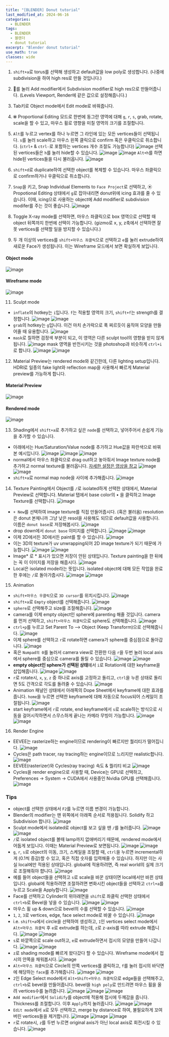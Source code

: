 ```yaml
---
title: "[BLENDER] Donut tutorial"
last_modified_at: 2024-06-16
categories:
  - BLENDER
tags:
  - BLENDER
  - 블렌더
  - donut tutorial
excerpt: "Blender donut tutorial"
use_math: true
classes: wide
---
```


1. `shift+a`로 torus를 선택해 생성하고 default값을 low poly로 생성합니다. (나중에 subdivision을 하여 high res로 만들 것입니다.)

2. 🔧를 눌러 Add modifier에서 Subdivision modifier로 high res으로 만들어줍니다. (Levels Viewport, Render에 같은 값으로 설정해줍니다.)

3. Tab키로 Object mode에서 Edit mode로 바꿔줍니다.

4. ⦿ Proportional Editing 모드로 한번에 동그란 영역에 대해 `g`, `r`, `s`, grab, rotate, scale을 할 수 있고, 마우스 휠로 영향을 미칠 영역의 크기를 조절합니다.

5. `Alt`를 누르고 vertex를 하나 누르면 그 라인에 있는 모든 vertices들이 선택됩니다. `s`를 눌러 scale하고 마우스 왼쪽 클릭으로 confirm 혹은 우클릭으로 취소합니다. (`ctrl+` & `ctrl-`로 포함하는 vertices 개수 조절도 가능합니다)
![image](https://github.com/sandokim/sandokim.github.io/assets/74639652/f84205c4-b0c9-4784-aa36-ef705d12af48)
선택된 vertices들은 `h`를 눌러 hide할 수 있습니다.
![image](https://github.com/sandokim/sandokim.github.io/assets/74639652/5b16cbfd-ce24-4c5d-9d5d-57d6e7a55544)
![image](https://github.com/sandokim/sandokim.github.io/assets/74639652/0cf8c9bf-e5a0-4a15-8488-e2f9b8b8599d)
`Alt+h`를 하면 hide된 vertices들을 다시 불러옵니다.
![image](https://github.com/sandokim/sandokim.github.io/assets/74639652/f2734556-eb4d-4d50-9003-afcae085be0b)

7. `shift+d`로 duplicate하여 선택한 object를 복제할 수 있습니다. 마우스 좌클릭으로 confirm하거나 우클릭으로 취소합니다.

8. `Snap`을 키고, Snap Individual Elements to `Face Project`로 선택하고, ⦿ Propotional Editing 상태에서 `g`로 잡아내리면 donut위에 icing 효과를 줄 수 있습니다. 이때, icing으로 사용하는 object에 Add modifier로 subdivision modifer를 주는 것이 좋습니다.
![image](https://github.com/sandokim/sandokim.github.io/assets/74639652/dd938f91-3a6e-48ff-b88c-c870cbfdc011)


9. Toggle X-ray mode를 선택하면, 마우스 좌클릭으로 box 영역으로 선택할 때 object 뒤쪽까지 한번에 선택이 가능합니다. (gizmo로 x, y, z축에서 선택하면 잘못 vertices를 선택할 일을 방지할 수 있습니다.)

10. 두 개 이상의 vertices를 `shift+마우스 좌클릭`으로 선택하고 `e`를 눌러 extrude하여 새로운 Face가 생성됩니다. 이는 Wireframe 모드에서 보면 확실하게 보입니다.
#### Object mode
![image](https://github.com/sandokim/sandokim.github.io/assets/74639652/2b69abc0-1482-4248-bab4-582d78383403)
#### Wireframe mode
![image](https://github.com/sandokim/sandokim.github.io/assets/74639652/3b822872-2733-40df-a267-118514c2ddb9)

11. Sculpt mode
- `inflate`의 hotkey는 `i`입니다. `f`는 적용할 영역의 크기, `shift+f`는 strength를 결정합니다.
![image](https://github.com/sandokim/sandokim.github.io/assets/74639652/5d8c11b3-2261-4223-b72d-dc04fe8ab241)
![image](https://github.com/sandokim/sandokim.github.io/assets/74639652/3e8fc4be-c01c-4629-b4b9-2e47954909e3)
- `grab`의 hotkey는 `g`입니다. 이건 마치 손가락으로 푹 찌르듯이 움직여 모양을 만들어줄 때 유용합니다.
![image](https://github.com/sandokim/sandokim.github.io/assets/74639652/aaf831f0-0c6f-40eb-9341-e92cff9390af)
- `mask`로 칠하면 검정색 부분이 되고, 이 영역은 다른 sculpt tool의 영향을 받지 않게됩니다.
![image](https://github.com/sandokim/sandokim.github.io/assets/74639652/f2c31cb1-7a4e-451a-9159-adee13584e94)
mask 영역을 반전시키는 것을 photoshop과 비슷하게 `ctrl+i`로 합니다.
![image](https://github.com/sandokim/sandokim.github.io/assets/74639652/e47a6467-47bf-460e-b1e0-0b46a26bc6f6)
![image](https://github.com/sandokim/sandokim.github.io/assets/74639652/68c567f0-99e6-4ebb-a55b-b6ef13514615)

12. Material Preview는 rendered mode와 같긴한데, 다른 lighting setup입니다. HDRI로 일종의 fake light와 reflection map을 사용해서 빠르게 Material preview를 가능하게 합니다.
#### Material Preview
![image](https://github.com/sandokim/sandokim.github.io/assets/74639652/7fad99f7-97db-4816-bcda-8b30d0eed05a)
#### Rendered mode
![image](https://github.com/sandokim/sandokim.github.io/assets/74639652/3a571e50-2f7c-406a-9507-066b623192dd)

13. Shading에서 `shift+a`로 추가하고 싶은 `node`를 선택하고, 넣어주어서 손쉽게 기능을 추가할 수 있습니다.
- 아래에서는 Hue/Saturation/Value node를 추가하고 Hue값을 파란색으로 바꿔본 예시입니다.
![image](https://github.com/sandokim/sandokim.github.io/assets/74639652/44532dcc-7085-49b3-9742-ffea90dcbbdc)
![image](https://github.com/sandokim/sandokim.github.io/assets/74639652/2c69a623-d581-41db-853d-a64108b74615)
![image](https://github.com/sandokim/sandokim.github.io/assets/74639652/d73fea8f-865a-4007-8c2b-05a66b6d486f)
- normal에서 마우스 좌클릭으로 drag out하고 놓아줘서 Image texture node를 추가하고 normal texture를 불러옵니다. [자세한 설정은 영상을 참고](https://youtu.be/fsLO1F5x7yM?si=YAJxZNTXMY2tS7LT&t=682)
![image](https://github.com/sandokim/sandokim.github.io/assets/74639652/c761c25a-7b4e-43d4-99c8-d520522f8c1d)
![image](https://github.com/sandokim/sandokim.github.io/assets/74639652/85f13b31-2369-40cb-8e93-b6803afc35e5)
- `shift+a`로 normal map node을 사이에 추가해줍니다.
![image](https://github.com/sandokim/sandokim.github.io/assets/74639652/3c37b532-1bf1-4b28-ad45-d262c084fc7e)

14. Texture Painting에서 Object를 `/`로 isolated하게 선택한 상태에서, Material Preview로 선택합니다. Material 탭에서 base color의 • 을 클릭하고 Image Texture를 선택합니다.
![image](https://github.com/sandokim/sandokim.github.io/assets/74639652/522023cb-37be-43ce-a8d7-3d5ea74cb71a)
- `+ New`를 선택하여 image texture를 직접 만들어줍시다. (혹은 불러옴) resolution은 donut 본체니까 그냥 낮은 resol을 사용해도 되므로 default값을 사용합니다. 이름은 `donut base`로 저장해봅시다.
![image](https://github.com/sandokim/sandokim.github.io/assets/74639652/13ef12ce-0cef-40ad-aa71-cdaa65773035)
- drop down에서 `donut base` 이미지를 선택합니다.
![image](https://github.com/sandokim/sandokim.github.io/assets/74639652/537951ea-a98f-4193-b05b-4a88dbc8d27c)
![image](https://github.com/sandokim/sandokim.github.io/assets/74639652/a893a47b-2881-4395-902b-12a74a08ff09)
- 이제 2D에서든 3D에서든 paint를 할 수 있습니다.
![image](https://github.com/sandokim/sandokim.github.io/assets/74639652/94a72e6a-7440-4d4b-8b19-d9f96551a973)
- 이는 3D의 texture가 uv unwrapping되어 2D image texture가 되기 때문에 가능합니다.
![image](https://github.com/sandokim/sandokim.github.io/assets/74639652/5da75816-4935-4d4b-b283-c5efe6268b7c)
![image](https://github.com/sandokim/sandokim.github.io/assets/74639652/a817176c-d2df-4af3-b1e6-b841c0322f4d)
- Image* 로 * 표시가 있으면 저장이 안된 상태입니다. Texture painting을 한 뒤에는 꼭 이 이미지를 저장을 해줍시다.
![image](https://github.com/sandokim/sandokim.github.io/assets/74639652/c616006e-05a3-420d-92bf-1a26e55533e6)
- Local은 isolated mode라는 뜻입니다. isolated object에 대해 모든 작업을 완료한 후에는 `/`로 돌아가줍시다.
![image](https://github.com/sandokim/sandokim.github.io/assets/74639652/49c6fe66-ef0f-41e4-9bf7-d9395937ae07)
![image](https://github.com/sandokim/sandokim.github.io/assets/74639652/ec97a5f2-5e3a-4308-bd6b-9998e435910b)

15. Animation
- `shift+마우스 우클릭`으로 `3D cursor`를 위치시킵니다.
![image](https://github.com/sandokim/sandokim.github.io/assets/74639652/7d492a17-7e3f-4ba1-aaad-65453c312bf2)
- `shift+a`로 `Empty` object를 선택해줍니다. 
![image](https://github.com/sandokim/sandokim.github.io/assets/74639652/894664f6-6c63-4340-8cbc-2c0b93787967)
- `sphere`로 선택해주고 size를 조절해줍니다.
![image](https://github.com/sandokim/sandokim.github.io/assets/74639652/37b95012-0d1b-4a9f-82b9-d4a132451e33)
- camera를 이제 empty object인 sphere에 parenting 해줄 것입니다. camera를 먼저 선택하고, `shift+마우스 좌클릭`으로 sphere도 선택해줍니다.
![image](https://github.com/sandokim/sandokim.github.io/assets/74639652/f48a3a54-96d3-48da-8ab4-3ba5db80f258)
- `ctrl+p`를 누르고 Set Parent To --> Object (Keep Transform)으로 선택해줍니다.
![image](https://github.com/sandokim/sandokim.github.io/assets/74639652/7f87f977-e661-4921-8f43-aedd72f9321d)
- 이제 sphere를 선택하고 `r`로 rotate하면 camera가 sphere를 중심점으로 돌아갑니다.
![image](https://github.com/sandokim/sandokim.github.io/assets/74639652/e1c25d0b-9a98-43ba-b81b-38a9bb9307fd)
- 혹은 `Numpad의 0`를 눌러서 camera view로 전환한 다음 `r`을 두번 눌러 local axis에서 sphere를 중심으로 camera를 돌릴 수 있습니다.
![image](https://github.com/sandokim/sandokim.github.io/assets/74639652/aa853819-cfe2-40b3-bbf2-a4cd9d9d090d)
![image](https://github.com/sandokim/sandokim.github.io/assets/74639652/fb1d4295-712a-476b-b1aa-9817ba035b73)
- **empty object인 sphere가 선택된 상태**에서 `i`로 Rotation에 대한 keyframe을 삽입해줍니다.
![image](https://github.com/sandokim/sandokim.github.io/assets/74639652/628daf68-615d-40b0-a69f-cb79637c8335)
![image](https://github.com/sandokim/sandokim.github.io/assets/74639652/531fa180-15f9-4e61-a1bf-58710363dbbc)
- `r`로 rotate시, `x`, `y`, `z` 중 하나로 axis를 고정하고 돌리고, `ctrl`을 누른 상태로 돌리면 5도 간격으로 각도를 돌려줄 수 있습니다.
![image](https://github.com/sandokim/sandokim.github.io/assets/74639652/46ebfc1c-0649-4bc2-b0ba-a02114ca6204)
- Animation 패널인 상태에서 아래쪽의 Dope Sheet에서 keyframe에 대한 효과를 줍니다. `home`을 누르면 선택한 keyframe에 대해 자동으로 focus되어 스케일이 조절됩니다.
![image](https://github.com/sandokim/sandokim.github.io/assets/74639652/90294d78-d5a4-4831-bbcd-a22c0741719e)
- start keyframe에서 `r`로 rotate, end keyframe에서 `s`로 scale하는 방식으로 시동을 걸어시작하면서 스무스하게 끝나는 카메라 무빙이 가능합니다.
![image](https://github.com/sandokim/sandokim.github.io/assets/74639652/6194cda2-2b65-4870-a3ed-2ed48580fd85)
![image](https://github.com/sandokim/sandokim.github.io/assets/74639652/970c51d3-3140-4195-a93f-52356cd9488a)



16. Render Engine
- EEVEE는 rasterize하는 engine이므로 rendering이 빠르지만 퀄리티가 떨어집니다.
![image](https://github.com/sandokim/sandokim.github.io/assets/74639652/4f8eaff8-8284-451f-a674-4ebfc47a9dc2)
- Cycles은 path tracer, ray tracing하는 engine이므로 느리지만 realistic합니다.
![image](https://github.com/sandokim/sandokim.github.io/assets/74639652/8deb37fa-ff0c-4529-8cf5-4593b1eea14c)
- EEVEE(rasterizer)와 Cycles(ray tracing) 속도 & 퀄리티 비교
![image](https://github.com/sandokim/sandokim.github.io/assets/74639652/5d8340da-b682-440d-89d4-9b942f5ef7df)
- Cycles을 render engine으로 사용할 때, Device는 GPU로 선택하고, Preferences -> System -> CUDA에서 사용중인 Nvidia GPU를 선택해줍니다.
![image](https://github.com/sandokim/sandokim.github.io/assets/74639652/1e908d1b-b87c-4757-aecd-158e19066a88)


### Tips
- object를 선택한 상태에서 `F2`를 누르면 이름 변경이 가능합니다.
- Blender의 modifier는 맨 위쪽에서 아래쪽 순서로 적용됩니다. Solidify 하고 Subdivision 합니다.
![image](https://github.com/sandokim/sandokim.github.io/assets/74639652/d622c3a5-9211-4e3b-89e0-1c6a68bdb0d5)
- Sculpt mode에서 isolated로 object를 보고 싶을 땐 `/`를 눌러줍니다.
![image](https://github.com/sandokim/sandokim.github.io/assets/74639652/5949c971-05cb-4788-a5e9-3de486c2242b)
![image](https://github.com/sandokim/sandokim.github.io/assets/74639652/552b63e7-8237-4190-9ec1-125bfd68be55)
- `/`로 isolated object를 볼때 lamp까지 없애버리기 때문에, rendered mode에서 어둡게 보입니다. 이때는 Material Preview로 보면됩니다.
![image](https://github.com/sandokim/sandokim.github.io/assets/74639652/a08986ab-5055-4e79-bbf3-de94a993a6e2)
![image](https://github.com/sandokim/sandokim.github.io/assets/74639652/66f921a7-1b88-4535-8d9a-17f725adfef7)
- `g`, `r`, `s`로 object의 이동, 크기, 스케일을 조절할 때, `ctrl`을 누르면 incremental하게 (0.1씩 증감)할 수 있고, 혹은 직접 숫자를 입력해줄 수 있습니다. 하지만 이는 사실 local에만 적용된 상태입니다. global에 적용하려면, 즉 real world의 실제 크기로 조절해줘야 햡니다.
![image](https://github.com/sandokim/sandokim.github.io/assets/74639652/975cc705-d60a-4afc-b30a-6bc7d3e7cafe)
- 예를 들어 object들을 선택하고 `s`로 scale을 바꾼 상태이면 local에서만 바뀐 상태입니다. global에 적용하려면 조절하려면 변화시킨 object들을 선택하고 `ctrl+a`를 누르고 Scale을 Apply합니다.
![image](https://github.com/sandokim/sandokim.github.io/assets/74639652/87c3acfc-5878-44f8-a16b-de48d86d0a38)
- Face를 선택하고 Cylinder의 위아래면을 `shift`로 좌클릭 선택한 상태에서 `ctrl+b`로 Bevel을 넣을 수 있습니다.
![image](https://github.com/sandokim/sandokim.github.io/assets/74639652/b58f9d34-a15d-4bb6-966f-f9c80c373779)
![image](https://github.com/sandokim/sandokim.github.io/assets/74639652/07586dcc-600b-4dcd-9f92-6ecd0248ac86)
- 마우스 휠 up & down으로 bevel의 수를 선택할 수 있습니다.
![image](https://github.com/sandokim/sandokim.github.io/assets/74639652/1685d3fb-a67e-4845-9474-5a83f231d257)
- `1`, `2`, `3`로 vertices, edge, face select mode로 바꿀 수 있습니다.
![image](https://github.com/sandokim/sandokim.github.io/assets/74639652/45e349b6-0bd5-48bf-ab02-ecd0f55c1c78)
- i.e. `shift+a`에서 circle을 선택하여 생성하고, `1`인 vertices select mode에서 `Alt+마우스 좌클릭` 후 `e`로 extrude를 하는데, `z`로 z-axis를 따라 extrude 해줍니다.
![image](https://github.com/sandokim/sandokim.github.io/assets/74639652/054f1dbe-3902-423a-b6cf-c29a6afed66d)
![image](https://github.com/sandokim/sandokim.github.io/assets/74639652/984250c1-913f-4f46-b6ce-39fcdf5c49b3)
- `s`로 바깥쪽으로 scale out하고, `e`로 extrude하면서 접시의 모양을 만들어 나갑니다.
![image](https://github.com/sandokim/sandokim.github.io/assets/74639652/e07e082c-0296-4e3b-b990-59caa96954ea)
![image](https://github.com/sandokim/sandokim.github.io/assets/74639652/457036e5-3c2b-4c6f-8583-309d25c207d8)
- `z`로 shading mode를 빠르게 왔다갔다 할 수 있습니다. Wireframe mode에서 접시의 안쪽을 채워봅시다.
![image](https://github.com/sandokim/sandokim.github.io/assets/74639652/adc7237e-8cb0-4c75-b394-a4a17e95dd13)
- `Alt+마우스 좌클릭`으로 Circle의 안쪽 vertices를 클릭하고, `f`를 눌러 접시의 바닥면에 해당하는 `face`를 추가해줍니다.
![image](https://github.com/sandokim/sandokim.github.io/assets/74639652/18bb5944-4a69-4360-9f99-3cc109975441)
![image](https://github.com/sandokim/sandokim.github.io/assets/74639652/a71272c7-a1f4-439e-a3b4-f5e35fadf56e)
- `2`인 Edge Select mode에서 `Alt+Shift+마우스 좌클릭`으로 edge들을 선택해주고, `ctrl+b`로 bevel을 만들어줍니다. bevel을 `high poly`로 만드려면 마우스 휠을 올려 vertices수를 늘려줍니다.
![image](https://github.com/sandokim/sandokim.github.io/assets/74639652/9147c3f8-2ff6-4346-a7ce-9e168682f748)
![image](https://github.com/sandokim/sandokim.github.io/assets/74639652/c16db682-ac9b-4982-b615-2704a069f415)
![image](https://github.com/sandokim/sandokim.github.io/assets/74639652/5e1d8d07-6898-4257-8462-1113cb8b82c6)
- `Add modifier`에서 `Solidify`를 object에 적용해 접시에 두께감을 줍니다. Thickness를 조절합니다. 이후 `Apply`까지 눌러줍니다.
![image](https://github.com/sandokim/sandokim.github.io/assets/74639652/e7c02622-43f2-404a-b4b2-bdb55028a85d)
![image](https://github.com/sandokim/sandokim.github.io/assets/74639652/e6acf943-725e-4693-8ba7-84c50e25a87d)
- `Edit mode`에서 `a`로 모두 선택하고, merge by distance로 하여, 불필요하게 꼬여버린 vertices들을 제거합니다.
![image](https://github.com/sandokim/sandokim.github.io/assets/74639652/cbe3170a-8a37-4d3c-8103-814f4b05c494)
![image](https://github.com/sandokim/sandokim.github.io/assets/74639652/ff54d9d0-97e5-4580-9ace-2bcf253cebb2)
![image](https://github.com/sandokim/sandokim.github.io/assets/74639652/b5536b51-a36e-47d0-8444-7b7c4d09042a)
- `r`로 rotate시, `z`를 두번 누르면 original axis가 아닌 local axis로 회전시킬 수 있습니다.
![image](https://github.com/sandokim/sandokim.github.io/assets/74639652/cd3d0e06-23d3-4b1e-8526-789f7d6b7143)


